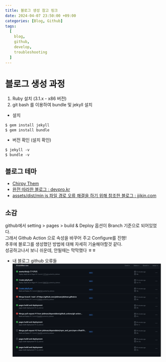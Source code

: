 ```yaml
---
title: 블로그 생성 참고 링크
date: 2024-04-07 23:50:00 +09:00
categories: [Blog, Github]
tags:
  [
    blog,
    github,
    develop,
    troubleshooting
  ]
---
```


# 블로그 생성 과정

1. Ruby 설치 (3.1.x - x86 버전)
2. git bash 를 이용하여 bundle 및 jekyll 설치

- 설치
```shell
$ gem install jekyll
$ gem install bundle
```

- 버전 확인 (설치 확인)

```shell
$ jekyll -v
$ bundle -v
```

## 블로그 테마
- [Chirpy Them ](https://chirpy.cotes.page/)
- [완전 따라한 블로그 : devpro.kr](https://devpro.kr/)
- [assets/dist/min js 파일 경로 오류 해결을 하기 위해 참조한 블로그 : jjikin.com](https://jjikin.com/posts/Jekyll-Chirpy-%ED%85%8C%EB%A7%88%EB%A5%BC-%ED%99%9C%EC%9A%A9%ED%95%9C-Github-%EB%B8%94%EB%A1%9C%EA%B7%B8-%EB%A7%8C%EB%93%A4%EA%B8%B0(2023-6%EC%9B%94-%EA%B8%B0%EC%A4%80)/)

## 소감
github에서 setting > pages > build & Deploy 옵션이 Branch 기준으로 되어있었다.  
그래서 Github Action 으로 속성을 바꾸어 주고 Configure를 진행!  
추후에 블로그를 생성했던 방법에 대해 자세히 기술해야할것 같다.  
성공하고나서 보니 쉬운데, 안될때는 막막했다 ㅎㅎ

- 내 블로그 github 오류들
![alt text](./image/image.png)